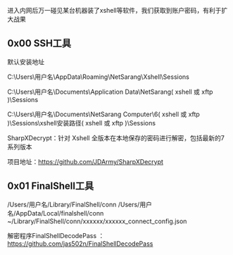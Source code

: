 
进入内网后万一碰见某台机器装了xshell等软件，我们获取到账户密码，有利于扩大战果

## 0x00 SSH工具
  
  默认安装地址

  C:\Users\用户名\AppData\Roaming\NetSarang\Xshell\Sessions
  
  C:\Users\用户名\Documents\Application Data\NetSarang\( xshell 或 xftp )\Sessions
  
  C:\Users\用户名\Documents\NetSarang Computer\6\( xshell 或 xftp )\Sessions\xshell安装路径\( xshell 或 xftp )\Sessions 
  
  SharpXDecrypt：针对 Xshell 全版本在本地保存的密码进行解密，包括最新的7系列版本

  项目地址：https://github.com/JDArmy/SharpXDecrypt
  
  
## 0x01 FinalShell工具

   /Users/用户名/Library/FinalShell/conn
   /Users/用户名/AppData/Local/finalshell/conn
   ~/Library/FinalShell/conn/xxxxxx/xxxxxx_connect_config.json
   
   解密程序FinalShellDecodePass ：https://github.com/jas502n/FinalShellDecodePass
